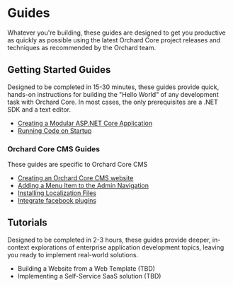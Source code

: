 # Guides

Whatever you're building, these guides are designed to get you productive as quickly as possible using the latest Orchard Core project releases and techniques as recommended by the Orchard team.

## Getting Started Guides

Designed to be completed in 15-30 minutes, these guides provide quick, hands-on instructions for building the "Hello World" of any development task with Orchard Core. In most cases, the only prerequisites are a .NET SDK and a text editor.

- [Creating a Modular ASP.NET Core Application](create-modular-application-mvc)
- [Running Code on Startup](run-code-on-startup)

### Orchard Core CMS Guides

These guides are specific to Orchard Core CMS

- [Creating an Orchard Core CMS website](create-cms-application)
- [Adding a Menu Item to the Admin Navigation](add-admin-menu)
- [Installing Localization Files](install-localization-files)
- [Integrate facebook plugins](integrate-facebook-plugins)

## Tutorials

Designed to be completed in 2-3 hours, these guides provide deeper, in-context explorations of enterprise application development topics, leaving you ready to implement real-world solutions.

- Building a Website from a Web Template (TBD)
- Implementing a Self-Service SaaS solution (TBD)
